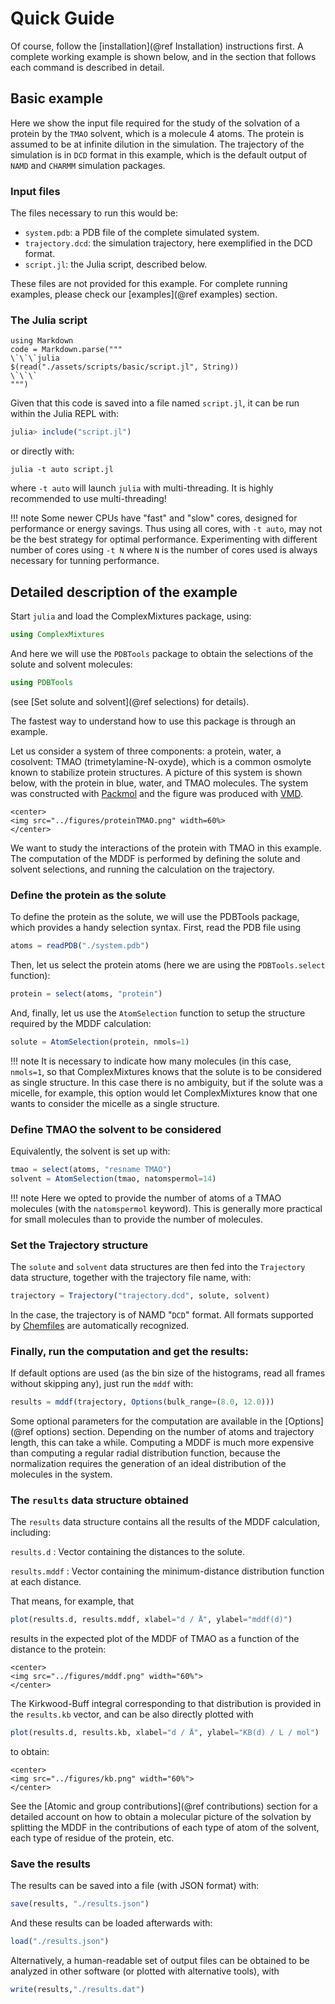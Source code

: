 
# Quick Guide

Of course, follow the [installation](@ref Installation) instructions first. 
A complete working example is shown below, and in the section that follows each 
command is described in detail.

## Basic example

Here we show the input file required for the study of the solvation of a protein
by the `TMAO` solvent, which is a molecule 4 atoms. The protein is assumed to be
at infinite dilution in the simulation. The trajectory of the simulation is in `DCD`
format in this example, which is the default output of `NAMD` and `CHARMM` simulation
packages.

### Input files

The files necessary to run this would be:

- `system.pdb`: a PDB file of the complete simulated system.
- `trajectory.dcd`: the simulation trajectory, here exemplified in the DCD format.
- `script.jl`: the Julia script, described below.

These files are not provided for this example. For complete running examples, please
check our [examples](@ref examples) section.

### The Julia script

```@eval
using Markdown
code = Markdown.parse("""
\`\`\`julia
$(read("./assets/scripts/basic/script.jl", String))
\`\`\`
""")
```

Given that this code is saved into a file named `script.jl`, it can be run within the Julia REPL with:
```julia
julia> include("script.jl")
```
or directly with:
```
julia -t auto script.jl
```
where `-t auto` will launch `julia` with multi-threading. It is highly recommended to use multi-threading!

!!! note
    Some newer CPUs have "fast" and "slow" cores, designed for performance or energy savings. Thus
    using all cores, with `-t auto`, may not be the best strategy for optimal performance. Experimenting
    with different number of cores using `-t N` where `N` is the number of cores used is always necessary
    for tunning performance.

## Detailed description of the example

Start `julia` and load the ComplexMixtures package, using:

```julia
using ComplexMixtures
```
And here we will use the `PDBTools` package to obtain the selections of
the solute and solvent molecules: 
```julia
using PDBTools
```
(see [Set solute and solvent](@ref selections) for details).

The fastest way to understand how to use this package is through an
example.  

Let us consider a system of three components: a protein,
water, a cosolvent: TMAO (trimetylamine-N-oxyde), which is a common
osmolyte known to stabilize protein structures. A picture of this system
is shown below, with the protein in blue, water, and TMAO molecules. The
system was constructed with [Packmol](http://m3g.iqm.unicamp.br/packmol)
and the figure was produced with
[VMD](https://www.ks.uiuc.edu/Research/vmd/).

```@raw html
<center>
<img src="../figures/proteinTMAO.png" width=60%>
</center>
```

We want to study the interactions of the protein with TMAO in this example.
The computation of the MDDF is performed by defining the solute and
solvent selections, and running the calculation on the trajectory.

### Define the protein as the solute

To define the protein as the solute, we will use the PDBTools package,
which provides a handy selection syntax. First, read the PDB file using 
```julia
atoms = readPDB("./system.pdb")
```
Then, let us select the protein atoms (here we are using the `PDBTools.select` function):
```julia
protein = select(atoms, "protein")
```
And, finally, let us use the `AtomSelection` function to setup the
structure required by the MDDF calculation:
```julia
solute = AtomSelection(protein, nmols=1)
```

!!! note
    It is necessary to indicate how many molecules (in this case,
    `nmols=1`, so that ComplexMixtures knows that the solute is to be considered
    as single structure. In this case there is no ambiguity, but if
    the solute was a micelle, for example, this option would let 
    ComplexMixtures know that one wants to consider the micelle as a single structure.


### Define TMAO the solvent to be considered

Equivalently, the solvent is set up with:
```julia
tmao = select(atoms, "resname TMAO")
solvent = AtomSelection(tmao, natomspermol=14)
```
!!! note
    Here we opted to provide the number of atoms of a TMAO molecules (with the
    `natomspermol` keyword). This is generally more practical for small
    molecules than to provide the number of molecules.

### Set the Trajectory structure

The `solute` and `solvent` data structures are then fed into the
`Trajectory` data structure, together with the trajectory file name,
with:
```julia
trajectory = Trajectory("trajectory.dcd", solute, solvent)
```
In the case, the trajectory is of NAMD "`DCD`" format. All formats
supported by [Chemfiles](http://chemfiles.org/Chemfiles.jl/latest/) 
are automatically recognized. 

### Finally, run the computation and get the results:

If default options are used (as the bin size of the histograms, read all
frames without skipping any), just run the `mddf` with:
```julia
results = mddf(trajectory, Options(bulk_range=(8.0, 12.0)))

```
Some optional parameters for the computation are available in the
[Options](@ref options) section. Depending on the number of atoms
and trajectory length, this can take a while. Computing a MDDF
is much more expensive than computing a regular radial distribution
function, because the normalization requires the generation of an
ideal distribution of the molecules in the system.  

### The `results` data structure obtained

The `results` data structure contains all the results of the MDDF
calculation, including:

`results.d` : Vector containing the distances to the solute. 

`results.mddf` : Vector containing the minimum-distance distribution
function at each distance.

That means, for example, that 
```julia
plot(results.d, results.mddf, xlabel="d / Å", ylabel="mddf(d)") 

```
results in the expected plot of the MDDF of TMAO as a function of the
distance to the protein:

```@raw html
<center>
<img src="../figures/mddf.png" width="60%">
</center>
```

The Kirkwood-Buff integral corresponding to that distribution is
provided in the `results.kb` vector, and can be also directly plotted 
with   

```julia
plot(results.d, results.kb, xlabel="d / Å", ylabel="KB(d) / L / mol") 
```
to obtain:

```@raw html
<center>
<img src="../figures/kb.png" width="60%">
</center>
```

See the [Atomic and group contributions](@ref contributions) section for a
detailed account on how to obtain a molecular picture of the solvation
by splitting the MDDF in the contributions of each type of atom of the
solvent, each type of residue of the protein, etc.

### Save the results

The results can be saved into a file (with JSON format) with:
```julia
save(results, "./results.json")
```
And these results can be loaded afterwards with:
```julia
load("./results.json")
```
Alternatively, a human-readable set of output files can be obtained to
be analyzed in other software (or plotted with alternative tools), with
```julia
write(results,"./results.dat")
```








